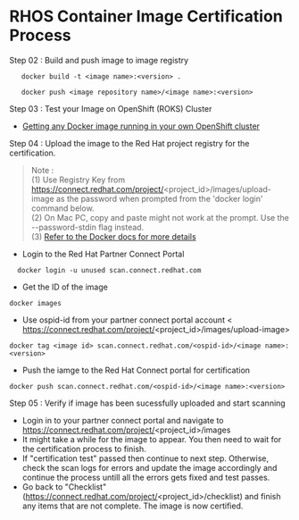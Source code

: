 # RHOS Container Image Certification Process

Step 02 : Build and push image to image registry
```console
   docker build -t <image name>:<version> .
```
```console
   docker push <image repository name>/<image name>:<version>
```

Step 03 : Test your Image on OpenShift (ROKS) Cluster
* [Getting any Docker image running in your own OpenShift cluster](https://cloud.redhat.com/blog/getting-any-docker-image-running-in-your-own-openshift-cluster)


Step 04 : Upload the image to the Red Hat project registry for the certification.
> Note : </br>
  (1) Use Registry Key from https://connect.redhat.com/project/<project_id>/images/upload-image as the password when prompted from the 'docker login' command below.</br>
  (2) On Mac PC, copy and paste might not work at the prompt. Use the --password-stdin flag instead.</br>
  (3) [Refer to the Docker docs for more details](https://docs.docker.com/engine/reference/commandline/login/provide-a-password-using-stdin)

* Login to the Red Hat Partner Connect Portal
```console
  docker login -u unused scan.connect.redhat.com
```
* Get the ID of the image
```console
docker images
```
* Use ospid-id from your partner connect portal account < https://connect.redhat.com/project/<project_id>/images/upload-image>
```console
docker tag <image id> scan.connect.redhat.com/<ospid-id>/<image name>:<version>
```
* Push the iamge to the Red Hat Connect portal for certification
```console
docker push scan.connect.redhat.com/<ospid-id>/<image name>:<version>
```

Step 05 : Verify if image has been sucessfully uploaded and start scanning
* Login in to your partner connect portal and navigate to https://connect.redhat.com/project/<project_id>/images
* It might take a while for the image to appear. You then need to wait for the certification process to finish.
* If "certification test" passed then continue to next step. Otherwise, check the scan logs for errors and update the image accordingly and continue the process untill all the errors gets fixed and test passes.
* Go back to "Checklist" (https://connect.redhat.com/project/<project_id>/checklist) and finish any items that are not complete. The image is now certified.
